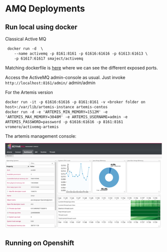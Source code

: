 # AMQ Deployments

## Run local using docker

Classical Active MQ
```
 docker run -d  \
    --name activemq -p 8161:8161 -p 61616:61616 -p 61613:61613 \
    -p 61617:61617 smaject/activemq
```
Matching dockerfile is [here](https://hub.docker.com/r/smaject/activemq/dockerfile) where we can see the different exposed ports. 

Access the ActiveMQ admin-console as usual. Just invoke `http://localhost:8161/admin/` admin/admin

For the Artemis version 
```
docker run -it -p 61616:61616 -p 8161:8161 -v <broker folder on host>:/var/lib/artemis-instance artemis-centos 
docker run -d -e 'ARTEMIS_MIN_MEMORY=1512M' -e 'ARTEMIS_MAX_MEMORY=3048M' -e ARTEMIS_USERNAME=admin -e ARTEMIS_PASSWORD=password -p 61616:61616 -p 8161:8161 vromero/activemq-artemis
```

The artemis management console:

![Artemis Console](images/artemis-console.png)

## Running on Openshift
